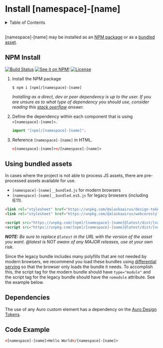 # Install [namespace]-[name]

<!-- AURO-GENERATED-CONTENT:START (TOC:collapse=true) -->
<details>
<summary>Table of Contents</summary>

- [Install &#91;namespace&#93;-[name]](#install-namespace-name)
  - [NPM Install](#npm-install)
  - [Using bundled assets](#using-bundled-assets)
  - [Dependencies](#dependencies)
  - [Code Example](#code-example)

</details>
<!-- AURO-GENERATED-CONTENT:END -->
<br/>

[namespace]-[name] may be installed as an [NPM package](#npm-install) or as a [bundled asset](#using-bundled-assets).

## NPM Install

<!-- AURO-GENERATED-CONTENT:START (FILE:src=./install.md) -->
<!-- The below content is automatically added from ./install.md -->
[![Build Status](https://img.shields.io/github/workflow/status/AlaskaAirlines/[namespace]-[name]/Test%20and%20publish?branch=master&style=for-the-badge)](https://github.com/AlaskaAirlines/[namespace]-[name]/actions?query=workflow%3A%22test+and+publish%22)
[![See it on NPM!](https://img.shields.io/npm/v/[npm]/[namespace]-[name]?style=for-the-badge&color=orange)](https://www.npmjs.com/package/[npm]/[namespace]-[name])
[![License](https://img.shields.io/npm/l/[npm]/[namespace]-[name]?color=blue&style=for-the-badge)](https://www.apache.org/licenses/LICENSE-2.0)

1. Install the NPM package
   ```shell
   $ npm i [npm]/[namespace]-[name]
   ```
   _Installing as a direct, dev or peer dependency is up to the user. If you are unsure as to what type of dependency you should use, consider reading this [stack overflow](https://stackoverflow.com/questions/18875674/whats-the-difference-between-dependencies-devdependencies-and-peerdependencies) answer._

1. Define the dependency within each component that is using `<[namespace]-[name]>`.
   ```javascript
   import "[npm]/[namespace]-[name]";
   ```

1. Reference `[namespace]-[name]` in HTML.
   ```html
   <[namespace]-[name]></[namespace]-[name]>
   ```
<!-- AURO-GENERATED-CONTENT:END -->

## Using bundled assets

<!-- AURO-GENERATED-CONTENT:START (FILE:src=./useBundles.md) -->
<!-- The below content is automatically added from ./useBundles.md -->
In cases where the project is not able to process JS assets, there are pre-processed assets available for use.
* `[namespace]-[name]__bundled.js` for modern browsers
* `[namespace]-[name]__bundled.es5.js` for legacy browsers (including IE11).

```html
<link rel="stylesheet" href="https://unpkg.com/@alaskaairux/design-tokens@latest/dist/tokens/CSSCustomProperties.css" />
<link rel="stylesheet" href="https://unpkg.com/@alaskaairux/webcorestylesheets@latest/dist/bundled/essentials.css" />

<script src="https://unpkg.com/[npm]/[namespace]-[name]@latest/dist/[namespace]-[name]__bundled.js" type="module"></script>
<script src="https://unpkg.com/[npm]/[namespace]-[name]@latest/dist/[namespace]-[name]__bundled.es5.js" nomodule></script>
```

_**NOTE:** Be sure to replace `@latest` in the URL with the version of the asset you want. @latest is NOT aware of any MAJOR releases, use at your own risk._

Since the legacy bundle includes many polyfills that are not needed by modern browsers, we recommend you load these bundles using [differential serving](https://philipwalton.com/articles/deploying-es2015-code-in-production-today/) so that the browser only loads the bundle it needs. To accomplish this, the script tag for the modern bundle should have `type="module"` and the script tag for the legacy bundle should have the `nomodule` attribute. See the example below.
<!-- AURO-GENERATED-CONTENT:END -->

## Dependencies

<!-- AURO-GENERATED-CONTENT:START (FILE:src=./dependencies.md) -->
<!-- The below content is automatically added from ./dependencies.md -->
The use of any Auro custom element has a dependency on the [Auro Design Tokens](https://auro.alaskaair.com/getting-started/developers/design-tokens).
<!-- AURO-GENERATED-CONTENT:END -->

## Code Example

<!-- AURO-GENERATED-CONTENT:START (CODE:src=./../../demo/examples/default.html) -->
<!-- The below code snippet is automatically added from ./../../demo/examples/default.html -->
```html
<[namespace]-[name]>Hello World</[namespace]-[name]>
```
<!-- AURO-GENERATED-CONTENT:END -->
